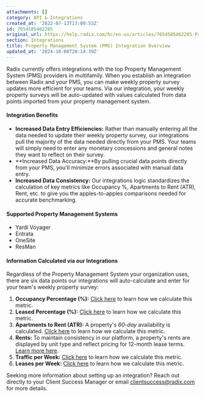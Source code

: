 ```yaml
---
attachments: []
category: API & Integrations
created_at: '2022-07-13T17:09:53Z'
id: 7654585462285
original_url: https://help.radix.com/hc/en-us/articles/7654585462285-Property-Management-System-PMS-Integration-Overview
section: Integrations
title: Property Management System (PMS) Integration Overview
updated_at: '2024-10-08T20:14:39Z'
---
```


Radix currently offers integrations with the top Property Management System (PMS) providers in multifamily. When you establish an integration between Radix and your PMS, you can make weekly property survey updates more efficient for your teams. Via our integration, your weekly property surveys will be auto-updated with values calculated from data points imported from your property management system.

#### Integration Benefits

* **Increased Data Entry Efficiencies:** Rather than manually entering all the data needed to update their weekly property survey, our integrations pull the majority of the data needed directly from your PMS. Your teams will simply need to enter any monetary concessions and general notes they want to reflect on their survey.
* **Increased Data Accuracy:**By pulling crucial data points directly from your PMS, you'll minimize errors associated with manual data entry.
* **Increased Data Consistency:** Our integrations logic standardizes the calculation of key metrics like Occupancy %, Apartments to Rent (ATR), Rent, etc. to give you the apples-to-apples comparisons needed for accurate benchmarking.

#### Supported Property Management Systems

* Yardi Voyager
* Entrata
* OneSite
* ResMan

#### Information Calculated via our Integrations

Regardless of the Property Management System your organization uses, there are six data points our integrations will auto-calculate and enter for your team's weekly property survey:

1. **Occupancy Percentage (%):** [Click here](https://help.radix.com/hc/en-us/articles/19747721543565) to learn how we calculate this metric.
2. **Leased Percentage (%):** [Click here](https://help.radix.com/hc/en-us/articles/19989650203149) to learn how we calculate this metric.
3. **Apartments to Rent (ATR):** A property's *60-day* availability is calculated. [Click here](https://help.radix.com/hc/en-us/articles/20039849870349) to learn how we calculate this metric.
4. **Rents:** To maintain consistency in our platform, a property's rents are displayed by unit type and reflect pricing for 12-month lease terms. [Learn more here](https://help.radix.com/hc/en-us/articles/20044063920397).
5. **Traffic per Week:** [Click here](https://help.radix.com/hc/en-us/articles/19998806997133) to learn how we calculate this metric.
6. **Leases per Week:** [Click here](https://help.radix.com/hc/en-us/articles/20042408340493) to learn how we calculate this metric.

Seeking more information about setting up an integration? Reach out directly to your Client Success Manager or email [clientsuccess@radix.com](mailto:clientsuccess@radix.comn) for more details.